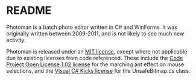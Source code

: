 # README #

Photoman is a batch photo editor written in C# and WinForms. It was originally written between 2009-2011, and is not likely to see much new activity.

Photoman is released under an [MIT license](https://opensource.org/licenses/MIT), except where not applicable due to existing licenses from code referenced. These include the [Code Project Open License 1.02 license](
http://www.codeproject.com/info/cpol10.aspx) for the marching ant effect on mouse selections, and the [Visual C# Kicks license](http://www.vcskicks.com/license.php) for the UnsafeBitmap.cs class.